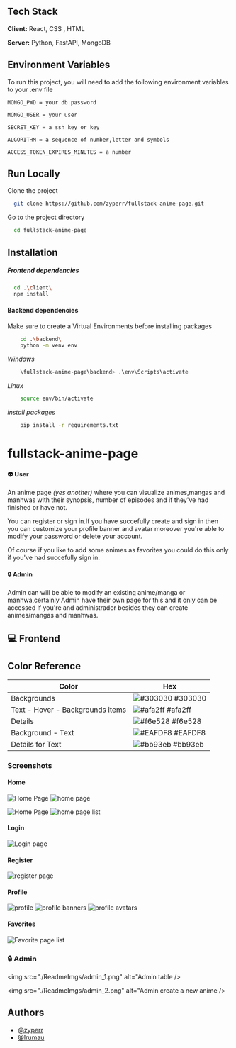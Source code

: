 
## Tech Stack

**Client:** React, CSS , HTML

**Server:** Python, FastAPI, MongoDB

## 
## Environment Variables

To run this project, you will need to add the following environment variables to your .env file


`MONGO_PWD = your db password` 

`MONGO_USER = your user ` 

`SECRET_KEY = a ssh key or key`

`ALGORITHM = a sequence of number,letter and symbols`

`ACCESS_TOKEN_EXPIRES_MINUTES = a number` 

## Run Locally

Clone the project

```bash
  git clone https://github.com/zyperr/fullstack-anime-page.git
```

Go to the project directory

```bash
  cd fullstack-anime-page
```



## Installation


##### Frontend dependencies 
```bash
  cd .\client\
  npm install
```
#### Backend dependencies
 
Make sure to create a Virtual Environments before installing packages

```bash
    cd .\backend\
    python -m venv env
```
*Windows*
```bash
    \fullstack-anime-page\backend> .\env\Scripts\activate
```
*Linux*

```bash
    source env/bin/activate
```
*install packages*
```bash
    pip install -r requirements.txt
```
# fullstack-anime-page

#### 👽 User
An anime page *(yes another)* where you can visualize animes,mangas and manhwas with their synopsis, number of episodes and if they've had finished or have not.

You can register or sign in.If you have succefully create and sign in then you can customize your profile banner and avatar moreover you're able to modify your password or delete your account.

Of course if you like to add some animes as favorites you could do this only if you've had succefully sign in.

#### 🔒 Admin 

Admin can will be able to modify an existing anime/manga or manhwa,certainly Admin have their own page for this and it only can be accessed if you're and administrador besides they can create animes/mangas and manhwas.
## 💻 Frontend
## Color Reference

| Color             | Hex                                                                |
| ----------------- | ------------------------------------------------------------------ |
| Backgrounds | ![#303030](https://via.placeholder.com/10/303030?text=+) #303030 |
| Text - Hover - Backgrounds items | ![#afa2ff](https://via.placeholder.com/10/afa2ff?text=+) #afa2ff |
| Details | ![#f6e528](https://via.placeholder.com/10/f6e528?text=+) #f6e528 |
| Background - Text  | ![#EAFDF8](https://via.placeholder.com/10/EAFDF8?text=+) #EAFDF8 |
| Details for Text  | ![#bb93eb](https://via.placeholder.com/10/bb93eb?text=+) #bb93eb |


### Screenshots

#### Home

![Home Page]("./ReadmeImgs/home_1.png")
<img src="./ReadmeImgs/home_1.png" alt="home page" />

![Home Page]("./ReadmeImgs/home_2.png")
<img src="./ReadmeImgs/home_2.png" alt="home page list" />


#### Login 


<img src="./ReadmeImgs/login_1.png" alt="Login page" />


#### Register

<img src="./ReadmeImgs/register_1.png" alt="register page" />


#### Profile


<img src="./ReadmeImgs/profile_1.png" alt="profile" />
<img src="./ReadmeImgs/profile_2.png" alt="profile banners" />
<img src="./ReadmeImgs/profile_3.png" alt="profile avatars" />





#### Favorites

<img src="./ReadmeImgs/favorite_1.png" alt="Favorite page list" />


### 🔒 Admin


<img src="./ReadmeImgs/admin_1.png" alt="Admin table />

<img src="./ReadmeImgs/admin_2.png" alt="Admin create a new anime />


## Authors

- [@zyperr](https://github.com/zyperr)
- [@Irumau](https://github.com/Irumau)

